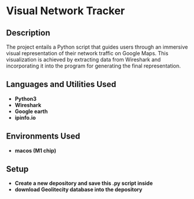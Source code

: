 <h1>Visual Network Tracker</h1>

<h2>Description</h2>
The project entails a Python script that guides users through an immersive visual representation of their network traffic on Google Maps. This visualization is achieved by extracting data from Wireshark and incorporating it into the program for generating the final representation.
<br />


<h2>Languages and Utilities Used</h2>

- <b>Python3</b> 
- <b>Wireshark</b>
- <b>Google earth</b>
- <b>ipinfo.io</b>

<h2>Environments Used </h2>

- <b>macos (M1 chip)</b> 

<h2>Setup</h2>

- <b>Create a new depository and save this .py script inside</b> 
- <b>download Geolitecity database into the depository</b> 

